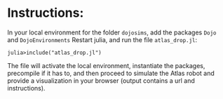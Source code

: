 # Instructions:
In your local environment for the folder `dojosims`, add the packages `Dojo` and `DojoEnvironments`
Restart julia, and run the file `atlas_drop.jl`: 
```
julia>include("atlas_drop.jl")
```
The file will activate the local environment, instantiate the packages, precompile if it has to, and then proceed to simulate the Atlas robot and provide a visualization in your browser (output contains a url and instructions). 